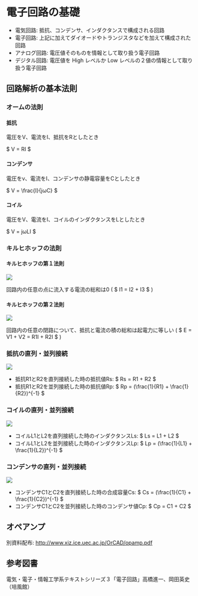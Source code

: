 # 電子回路の基礎

* 電気回路: 抵抗、コンデンサ、インダクタンスで構成される回路
* 電子回路: 上記に加えてダイオードやトランジスタなどを加えて構成された回路
* アナログ回路: 電圧値そのものを情報として取り扱う電子回路
* デジタル回路: 電圧値を High レベルか Low レベルの２値の情報として取り扱う電子回路

## 回路解析の基本法則

### オームの法則

#### 抵抗

電圧をV、電流をI、抵抗をRとしたとき

$ V = RI $

#### コンデンサ

電圧をv、電流をI、コンデンサの静電容量をCとしたとき

$ V = \frac{I}{jωC} $

#### コイル

電圧をV、電流をI、コイルのインダクタンスをLとしたとき

$ V = jωLI $

### キルヒホッフの法則

#### キルヒホッフの第１法則
![](./image1.gif)

回路内の任意の点に流入する電流の総和は0 ( $ I1 = I2 + I3 $ )

#### キルヒホッフの第２法則
![](./image2.png)

回路内の任意の閉路について、抵抗と電流の積の総和は起電力に等しい ( $ E = V1 + V2 = R1I + R2I $ )

### 抵抗の直列・並列接続
![](./image3.png)

* 抵抗R1とR2を直列接続した時の抵抗値Rs: $ Rs = R1 + R2 $
* 抵抗R1とR2を並列接続した時の抵抗値Rp: $ Rp = (\frac{1}{R1} + \frac{1}{R2})^{-1} $

### コイルの直列・並列接続
![](./image4.png)


* コイルL1とL2を直列接続した時のインダクタンスLs: $ Ls = L1 + L2 $
* コイルL1とL2を並列接続した時のインダクタンスLp: $ Lp = (\frac{1}{L1} + \frac{1}{L2})^{-1} $

### コンデンサの直列・並列接続
![](./image5.png)


* コンデンサC1とC2を直列接続した時の合成容量Cs: $ Cs = (\frac{1}{C1} + \frac{1}{C2})^{-1} $
* コンデンサC1とC2を並列接続した時のコンデンサ値Cp: $ Cp = C1 + C2 $


## オペアンプ

別資料配布: http://www.xiz.ice.uec.ac.jp/OrCAD/opamp.pdf


## 参考図書
電気・電子・情報工学系テキストシリーズ３「電子回路」高橋進一、岡田英史（培風館）
